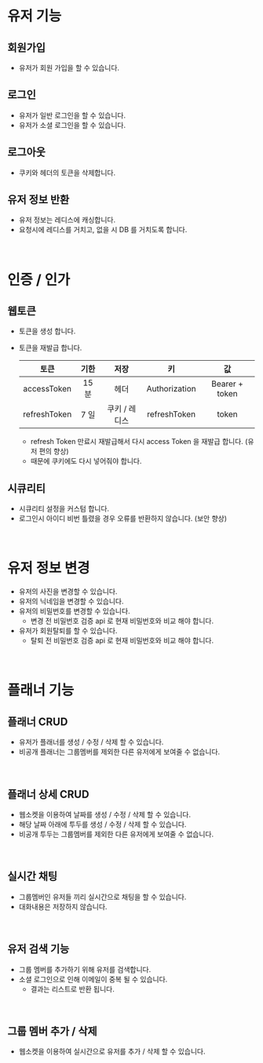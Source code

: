 # 유저 기능
## 회원가입
- 유저가 회원 가입을 할 수 있습니다.

## 로그인
- 유저가 일반 로그인을 할 수 있습니다.
- 유저가 소셜 로그인을 할 수 있습니다.

## 로그아웃
- 쿠키와 헤더의 토큰을 삭제합니다.

## 유저 정보 반환
- 유저 정보는 레디스에 캐싱합니다.
- 요청시에 레디스를 거치고, 없을 시 DB 를 거치도록 합니다.

<br>

# 인증 / 인가
## 웹토큰
- 토큰을 생성 합니다.
- 토큰을 재발급 합니다.

  |토큰|기한|저장|키|값|
  |:---:|:---:|:---:|:---:|:---:|
  |accessToken|15 분|헤더|Authorization|Bearer + token|
  |refreshToken|7 일|쿠키 / 레디스|refreshToken|token|
    - refresh Token 만료시 재발급해서 다시 access Token 을 재발급 합니다. (유저 편의 향상)
    - 때문에 쿠키에도 다시 넣어줘야 합니다.


## 시큐리티
- 시큐리티 설정을 커스텀 합니다.
- 로그인시 아이디 비번 틀렸을 경우 오류를 반환하지 않습니다. (보안 향상)

<br>

# 유저 정보 변경
- 유저의 사진을 변경할 수 있습니다.
- 유저의 닉네임을 변경할 수 있습니다.
- 유저의 비밀번호를 변경할 수 있습니다.
  - 변경 전 비밀번호 검증 api 로 현재 비밀번호와 비교 해야 합니다.
- 유저가 회원탈퇴를 할 수 있습니다.
  - 탈퇴 전 비밀번호 검증 api 로 현재 비밀번호와 비교 해야 합니다.

<br>

# 플래너 기능
## 플래너 CRUD
- 유저가 플래너를 생성 / 수정 / 삭제 할 수 있습니다.
- 비공개 플래너는 그룹멤버를 제외한 다른 유저에게 보여줄 수 없습니다.

<br>

## 플래너 상세 CRUD
- 웹소켓을 이용하여 날짜를 생성 / 수정 / 삭제 할 수 있습니다.
- 해당 날짜 아래에 투두를 생성 / 수정 / 삭제 할 수 있습니다.
- 비공개 투두는 그룹멤버를 제외한 다른 유저에게 보여줄 수 없습니다.

<br>

## 실시간 채팅
- 그룹멤버인 유저들 끼리 실시간으로 채팅을 할 수 있습니다.
- 대화내용은 저장하지 않습니다.

<br>

## 유저 검색 기능
- 그룹 멤버를 추가하기 위해 유저를 검색합니다.
- 소셜 로그인으로 인해 이메일이 중복 될 수 있습니다.
  - 결과는 리스트로 반환 됩니다.

<br>

## 그룹 멤버 추가 / 삭제
- 웹소켓을 이용하여 실시간으로 유저를 추가 / 삭제 할 수 있습니다.